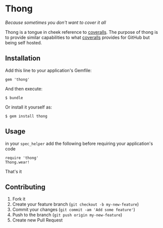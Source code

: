 # Thong

_Because sometimes you don't want to cover it all_

Thong is a tongue in cheek reference to [coveralls](https://coveralls.io/). The purpose of thong is to provide similar capabilities to what [coveralls](https://coveralls.io/) provides for GitHub but being self hosted.


## Installation

Add this line to your application's Gemfile:

    gem 'thong'

And then execute:

    $ bundle

Or install it yourself as:

    $ gem install thong

## Usage

in your `spec_helper` add the following before requiring your application's code

```
require 'thong'
Thong.wear!
```
That's it

## Contributing

1. Fork it
2. Create your feature branch (`git checkout -b my-new-feature`)
3. Commit your changes (`git commit -am 'Add some feature'`)
4. Push to the branch (`git push origin my-new-feature`)
5. Create new Pull Request
